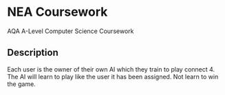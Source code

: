 # NEA Coursework

AQA A-Level Computer Science Coursework

## Description

Each user is the owner of their own AI which they train to play connect 4. The AI will learn to play like the user it has been assigned. Not learn to win the game.